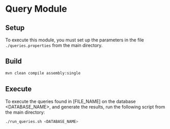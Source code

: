 # Query Module

## Setup
To execute this module, you must set up the parameters in the file `./queries.properties`  from the main directory.

## Build

```bash
mvn clean compile assembly:single
```

## Execute 
To execute the queries found in [FILE_NAME] on the database <DATABASE_NAME>, and generate the results, run the following script from the main directory:
```bash
./run_queries.sh <DATABASE_NAME>
```
